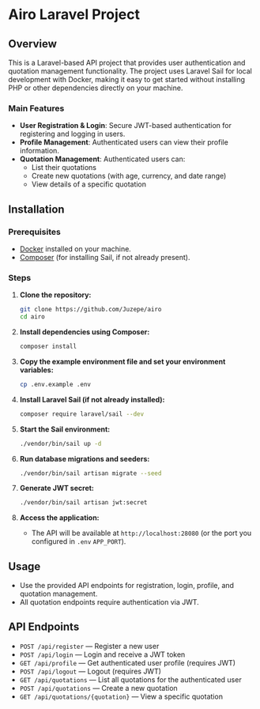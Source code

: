 # Airo Laravel Project

## Overview

This is a Laravel-based API project that provides user authentication and quotation management functionality. The project uses Laravel Sail for local development with Docker, making it easy to get started without installing PHP or other dependencies directly on your machine.

### Main Features

- **User Registration & Login**: Secure JWT-based authentication for registering and logging in users.
- **Profile Management**: Authenticated users can view their profile information.
- **Quotation Management**: Authenticated users can:
  - List their quotations
  - Create new quotations (with age, currency, and date range)
  - View details of a specific quotation

## Installation

### Prerequisites

- [Docker](https://www.docker.com/get-started) installed on your machine.
- [Composer](https://getcomposer.org/) (for installing Sail, if not already present).

### Steps

1. **Clone the repository:**
   ```bash
   git clone https://github.com/Juzepe/airo
   cd airo
   ```

2. **Install dependencies using Composer:**
   ```bash
   composer install
   ```

3. **Copy the example environment file and set your environment variables:**
   ```bash
   cp .env.example .env
   ```

4. **Install Laravel Sail (if not already installed):**
   ```bash
   composer require laravel/sail --dev
   ```

5. **Start the Sail environment:**
   ```bash
   ./vendor/bin/sail up -d
   ```

6. **Run database migrations and seeders:**
   ```bash
   ./vendor/bin/sail artisan migrate --seed
   ```

7. **Generate JWT secret:**
   ```bash
   ./vendor/bin/sail artisan jwt:secret
   ```

8. **Access the application:**
   - The API will be available at `http://localhost:28080` (or the port you configured in `.env` `APP_PORT`).

## Usage

- Use the provided API endpoints for registration, login, profile, and quotation management.
- All quotation endpoints require authentication via JWT.

## API Endpoints

- `POST /api/register` — Register a new user
- `POST /api/login` — Login and receive a JWT token
- `GET /api/profile` — Get authenticated user profile (requires JWT)
- `POST /api/logout` — Logout (requires JWT)
- `GET /api/quotations` — List all quotations for the authenticated user
- `POST /api/quotations` — Create a new quotation
- `GET /api/quotations/{quotation}` — View a specific quotation
